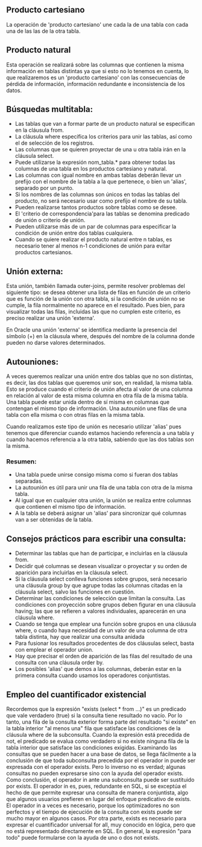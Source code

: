 ## Producto cartesiano
La operación de 'producto cartesiano' une cada la de una tabla con cada una de las las de la otra tabla.

## Producto natural
Esta operación se realizará sobre las columnas que contienen la misma información en tablas distintas ya que si esto no lo tenemos en cuenta, lo que realizaremos es un 'producto cartesiano' con las consecuencias de pérdida de información, información redundante e inconsistencia de los datos.

## Búsquedas multitabla:
- Las tablas que van a formar parte de un producto natural se especifican en la cláusula from.
- La cláusula where especifica los criterios para unir las tablas, así como el de selección de los registros.
- Las columnas que se quieren proyectar de una u otra tabla irán en la cláusula select.
- Puede utilizarse la expresión nom_tabla.* para obtener todas las columnas de una tabla en los productos cartesiano y natural.
- Las columnas con igual nombre en ambas tablas deberán llevar un prefijo con el nombre de la tabla a la que pertenece, o bien un 'alias', separado por un punto.
- Si los nombres de las columnas son únicos en todas las tablas del producto, no será necesario usar como prefijo el nombre de su tabla.
- Pueden realizarse tantos productos sobre tablas como se desee.
- El 'criterio de correspondencia'para las tablas se denomina predicado de unión o criterio de unión.
- Pueden utilizarse más de un par de columnas para especificar la condición de unión entre dos tablas cualquiera.
- Cuando se quiere realizar el producto natural entre n tablas, es necesario tener al menos n-1 condiciones de unión para evitar productos cartesianos.

## Unión externa:
Esta unión, también llamada outer-joins, permite resolver problemas del siguiente tipo:
se desea obtener una lista de filas en función de un criterio que es función de la unión
con otra tabla, si la condición de unión no se cumple, la fila normalmente no aparece en
el resultado. Pues bien, para visualizar todas las filas, incluidas las que no cumplen este
criterio, es preciso realizar una unión 'externa'.

En Oracle una unión 'externa' se identifica mediante la presencia del símbolo (+) en la cláusula where, después del nombre de la columna donde pueden no darse valores
determinados.

## Autouniones:
  A veces queremos realizar una unión entre dos tablas que no son distintas, es decir, las
dos tablas que queremos unir son, en realidad, la misma tabla. Esto se produce cuando
el criterio de unión afecta al valor de una columna en relación al valor de esta misma
columna en otra fila de la misma tabla. Una tabla puede estar unida dentro de sí misma
en columnas que contengan el mismo tipo de información. Una autounión une filas de una
tabla con ella misma o con otras filas en la misma tabla.

Cuando realizamos este tipo de unión es necesario utilizar 'alias' pues tenemos que
diferenciar cuando estamos haciendo referencia a una tabla y cuando hacemos referencia
a la otra tabla, sabiendo que las dos tablas son la misma.

### Resumen:
- Una tabla puede unirse consigo misma como si fueran dos tablas separadas.
- La autounión es útil para unir una fila de una tabla con otra de la misma tabla.
- Al igual que en cualquier otra unión, la unión se realiza entre columnas que contienen el mismo tipo de información.
- A la tabla se deberá asignar un 'alias' para sincronizar qué columnas van a ser obtenidas de la tabla.

## Consejos prácticos para escribir una consulta:
- Determinar las tablas que han de participar, e incluirlas en la cláusula from.
- Decidir qué columnas se desean visualizar o proyectar y su orden de aparición para incluirlas en la cláusula select.
- Si la cláusula select conlleva funciones sobre grupos, será necesario una cláusula group by que agrupe todas las columnas citadas en la cláusula select, salvo las funciones en cuestión.
- Determinar las condiciones de selección que limitan la consulta. Las condiciones con proyección sobre grupos deben figurar en una cláusula having; las que se refieren a valores individuales, aparecerán en una cláusula where.
- Cuando se tenga que emplear una función sobre grupos en una cláusula where, o cuando haya necesidad de un valor de una columna de otra tabla distinta, hay que realizar una consulta anidada
- Para fusionar los resultados procedentes de dos cláusulas select, basta con emplear el operador union.
- Hay que precisar el orden de aparición de las filas del resultado de una consulta con una cláusula order by.
- Los posibles 'alias' que demos a las columnas, deberán estar en la primera consulta cuando usamos los operadores conjuntistas.

## Empleo del cuantificador existencial
Recordemos que la expresión "exists (select * from ...)" es un predicado que vale
verdadero (true) si la consulta tiene resultado no vacío. Por lo tanto, una fila de la consulta
exterior forma parte del resultado "si existe" en la tabla interior "al menos una" fila que
satisface las condiciones de la cláusula where de la subconsulta. Cuando la expresión está
precedida de not, el predicado se evalua como verdadero si no existe ninguna fila de la
tabla interior que satisface las condiciones exigidas.
Examinando las consultas que se pueden hacer a una base de datos, se llega fácilmente
a la conclusión de que toda subconsulta precedida por el operador in puede ser expresada
con el operador exists. Pero lo inverso no es verdad; algunas consultas no pueden
expresarse sino con la ayuda del operador exists.
Como conclusión, el operador in ante una subconsulta puede ser sustituido por exists.
El operador in es, pues, redundante en SQL, si se exceptúa el hecho de que permite expresar
una consulta de manera conjuntista, algo que algunos usuarios prefieren en lugar
del enfoque predicativo de exists. El operador in a veces es necesario, porque los optimizadores
no son perfectos y el tiempo de ejecución de la consulta con exists puede ser
mucho mayor en algunos casos.
Por otra parte, exists es necesario para expresar el cuantificador universal for all,
muy conocido en lógica, pero que no está representado directamente en SQL. En general,
la expresión "para todo" puede formularse con la ayuda de uno o dos not exists.
